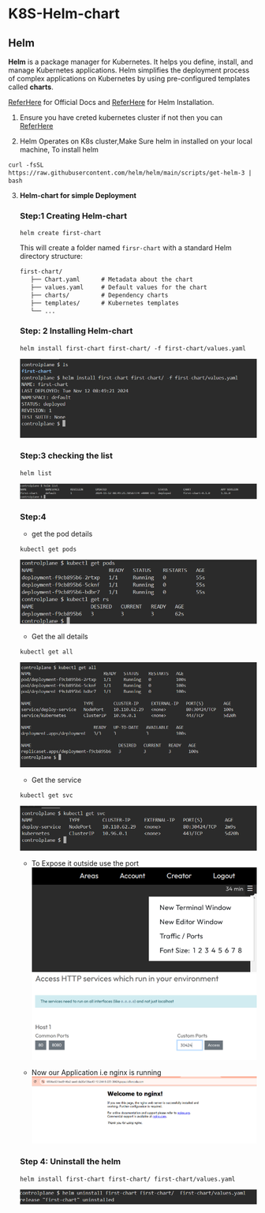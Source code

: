 # K8S-Helm-chart
## Helm
**Helm** is a package manager for Kubernetes. It helps you define, install, and manage Kubernetes applications. Helm simplifies the deployment process of complex applications on Kubernetes by using pre-configured templates called **charts**.

[ReferHere](https://helm.sh/) for Official Docs and [ReferHere](https://helm.sh/docs/intro/install/) for Helm Installation.

1. Ensure you have creted kubernetes cluster if not then you can [ReferHere](https://learn.microsoft.com/en-us/azure/aks/tutorial-kubernetes-deploy-cluster?tabs=azure-cli#install-the-kubernetes-cli)

2. Helm Operates on K8s cluster,Make Sure helm in installed on your local machine, To install helm
```
curl -fsSL https://raw.githubusercontent.com/helm/helm/main/scripts/get-helm-3 | bash
```

3. 
    **Helm-chart for simple Deployment**
    ### Step:1 Creating Helm-chart ###
    ```
    helm create first-chart
    ```
     This will create a folder named `firsr-chart` with a standard Helm directory structure:

     ```
    first-chart/
        ├── Chart.yaml      # Metadata about the chart
        ├── values.yaml     # Default values for the chart
        ├── charts/         # Dependency charts
        ├── templates/      # Kubernetes templates
        └── ...
    ```
    ### Step: 2 Installing Helm-chart ###
    ```
    helm install first-chart first-chart/ -f first-chart/values.yaml
    ```
    ![Preview](Sample/first-chart/Img2.PNG)
    
    ### Step:3 checking the list
    ```
    helm list
    ```
    ![Previes](Sample/first-chart/Img3.PNG)
    ### Step:4
     - get the pod details
     ```
     kubectl get pods
     ```
     ![Previes](Sample/first-chart/Img4.PNG)
     - Get the all details
     ```
     kubectl get all
     ```
     ![Previes](Sample/first-chart/Img5.PNG)
    
     - Get the service
     ```
     kubectl get svc
     ```
     ![Previes](Sample/first-chart/Img6.PNG)

    - To Expose it outside use the port
     ![Previes](Sample/first-chart/Img7.PNG)
     ![Previes](Sample/first-chart/Img8.PNG)

    - Now our Application i.e nginx is running 
     ![Preview](Sample/first-chart/Img9.PNG)
    ### Step 4: Uninstall the helm
    ```
    helm install first-chart first-chart/ first-chart/values.yaml
    ```

    ![Preview](Sample/first-chart/Img10.PNG)
    
  